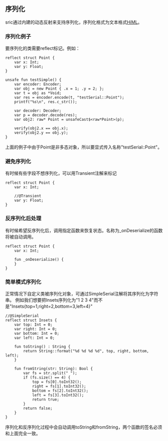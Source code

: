 
## 序列化
sric通过内建的动态反射来支持序列化，序列化格式为文本格式[HiML](https://github.com/chunquedong/jsonc)。


### 序列化例子
要序列化的类需要reflect标记。例如：

```
reflect struct Point {
    var x: Int;
    var y: Float;
}

unsafe fun testSimple() {
    var encoder: Encoder;
    var obj = new Point { .x = 1; .y = 2; };
    var t = obj as *Void;
    var res = encoder.encode(t, "testSerial::Point");
    printf("%s\n", res.c_str());

    var decoder: Decoder;
    var p = decoder.decode(res);
    var obj2: raw* Point = unsafeCast$<raw*Point>(p);
    
    verify(obj2.x == obj.x);
    verify(obj2.y == obj.y);
}
```
上面的例子中由于Point是非多态对象，所以要显式传入名称"testSerial::Point"。

### 避免序列化
有时候有些字段不想序列化，可以用Transient注解来标记

```
reflect struct Point {
    var x: Int;

    //@Transient
    var y: Float;
}
```

### 反序列化后处理
有时候希望反序列化后，调用指定函数来恢复状态。名称为_onDeserialize的函数将被自动调用。
```
reflect struct Point {
    var x: Int;

    fun _onDeserialize() {
    }
}
```

### 简单模式序列化
正常情况下自定义类被序列化对象，可通过SimpleSerial注解将其序列化为字符串。
例如我们想要把Insets序列化为"1 2 3 4"而不是"Insets{top=1,right=2,bottom=3,left=4}"

```
//@SimpleSerial
reflect struct Insets {
    var top: Int = 0;
    var right: Int = 0;
    var bottom: Int = 0;
    var left: Int = 0;

    fun toString() : String {
        return String::format("%d %d %d %d", top, right, bottom, left);
    }

    fun fromString(str: String): Bool {
        var fs = str.split(" ");
        if (fs.size() == 4) {
            top = fs[0].toInt32();
            right = fs[1].toInt32();
            bottom = fs[2].toInt32();
            left = fs[3].toInt32();
            return true;
        }
        return false;
    }
}
```

序列化和反序列化过程中会自动调用toString和fromString，两个函数的签名必须和上面完全一致。
